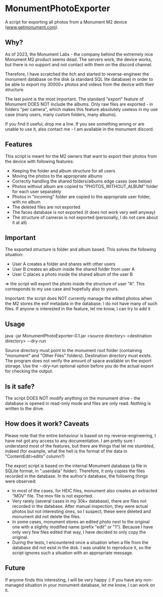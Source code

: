 # MonumentPhotoExporter

A script for exporting all photos from a Monument M2 device (www.getmonument.com).

## Why?

As of 2023, the Monument Labs - the company behind the extremely nice Monument M2 product seems dead. The servers work,
the device works, but there is no support and not contact with them on the discord channel.

Therefore, I have scratched the itch and started to reverse-engineer the monument database on the disk (a standard
SQL lite database) in order to be able to export my 30000+ photos and videos from the device with their structure.

The last point is the most important. The standard "export" feature of Monument DOES NOT include the albums. Only raw
files are exported - in folders "per camera", which makes this feature absolutely useless in my use case (many users,
many custom folders, many albums).

If you find it useful, drop me a line. If you see something wrong or are unable to use it, also contact me - I am available
in the monument discord.

## Features


This script is meant for the M2 owners that want to export their photos from the device with following features:

- Keeping the folder and album structure for all users
- Moving the photos to the appropriate albums
- Correctly handling the shared folders/albums edge cases (see below)
- Photos without album are copied to "PHOTOS_WITHOUT_ALBUM" folder for each user separately
- Photos in "incoming" folder are copied to the appropriate user folder, with no album
- The deleted files are not exported
- The faces database is not exported (it does not work very well anyway)
- The structure of cameras is not exported (personally, I do not care about it at all)

## Important

The exported structure is folder and album based. This solves the following situation:

- User A creates a folder and shares with other users
- User B creates an album inside the shared folder from user A
- User C places a photo inside the shared album of the user B

=> the script will export the photo inside the structure of user "A". This corresponds to my use case and 
hopefully also to yours.

Important: the script does NOT currently manage the edited photos when the M2 stores the exif metadata in the database. 
I do not have many of such files. If anyone is interested in the feature, let me know, I can try to add it

## Usage
java -jar MonumentPhotoExporter-0.1.jar \<source directory\> \<destination directory\> --dry-run

Source directory must point to the monument root folder (containing "monument" and "Other Files" folders).
Destination directory must exists. The program does not verify the amount of space available on the export storage.
Use the --dry-run optional option before you do the actual export for checking the output.

## Is it safe?

The script DOES NOT modify anything on the monument drive - the database is opened in read-only mode and files are only
read. Nothing is written to the drive.

## How does it work? Caveats

Please note that the entire behaviour is based on my reverse-engineering, I have not got any access to any documentation.
I am pretty sure I understand most of the features, but there are things that let me stumbled, indeed (for example,
what the hell is the format of the data in "ContentEdit>edits" column?)

The export script is based on the internal Monument database (a file in SQLite format, in ".userdata" folder). Therefore, 
it only copies the files recorded in the database. In the author's database, the following things were observed:

- In most of the cases, for HEIC files, monument also creates an extracted "MOV" file. The mov file is not exported.
- Very rarely (several cases in my 30k+ database), there are files not recorded in the database. After manual inspection, 
they were actual photos but not interesting ones, so I suspect, these were deleted and monument did not delete the files.
- In some cases, monument stores an edited photo next to the original one with a slightly modified name (prefix "edit" or "1").
Because I have only very few files edited that way, I have decided to only copy the original. 
- During the tests, I encountered once a situation when a file from the database did not exist in the disk. I was
unable to reproduce it, so the script ignores such a situation with an appropriate message.

## Future

If anyone finds this interesting, I will be very happy :) If you have any non-managed situation in your monument database,
let me know, I can work on it.

